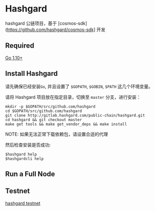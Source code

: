 # Hashgard
hashgard 公链项目，基于 [cosmos-sdk](https://github.com/hashgard/cosmos-sdk] 开发


## Required
[Go 1.10+](https://golang.org/dl/)


## Install Hashgard
请先确保已经安装`Go`, 并且设置了 `$GOPATH`, `$GOBIN`, `$PATH` 这几个环境变量。

请将 Hashgard 项目放在指定目录，切换至 `master` 分支，进行安装：

```
mkdir -p $GOPATH/src/github.com/hashgard
cd $GOPATH/src/github.com/hashgard
git clone http://gitlab.hashgard.com/public-chain/hashgard.git
cd hashgard && git checkout master
make get tools && make get_vendor_deps && make install
```

NOTE: 如果无法正常下载依赖包，请设置合适的代理

然后检查安装是否成功:

```
$hashgard help
$hashgardcli help
```


## Run a Full Node


## Testnet
[hashgard testnet](http://gitlab.hashgard.com/public-chain/testnet)